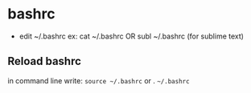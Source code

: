# bashrc

* edit ~/.bashrc 
ex: 
	cat ~/.bashrc 
OR 
	subl ~/.bashrc (for sublime text)

## Reload bashrc

in command line write:
`source ~/.bashrc` or . `~/.bashrc`